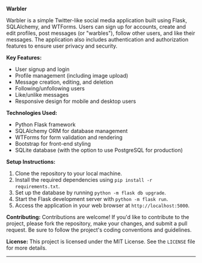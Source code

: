 **Warbler**

Warbler is a simple Twitter-like social media application built using Flask, SQLAlchemy, and WTForms. Users can sign up for accounts, create and edit profiles, post messages (or "warbles"), follow other users, and like their messages. The application also includes authentication and authorization features to ensure user privacy and security.

**Key Features:**
- User signup and login
- Profile management (including image upload)
- Message creation, editing, and deletion
- Following/unfollowing users
- Like/unlike messages
- Responsive design for mobile and desktop users

**Technologies Used:**
- Python Flask framework
- SQLAlchemy ORM for database management
- WTForms for form validation and rendering
- Bootstrap for front-end styling
- SQLite database (with the option to use PostgreSQL for production)

**Setup Instructions:**
1. Clone the repository to your local machine.
2. Install the required dependencies using `pip install -r requirements.txt`.
3. Set up the database by running `python -m flask db upgrade`.
4. Start the Flask development server with `python -m flask run`.
5. Access the application in your web browser at `http://localhost:5000`.

**Contributing:**
Contributions are welcome! If you'd like to contribute to the project, please fork the repository, make your changes, and submit a pull request. Be sure to follow the project's coding conventions and guidelines.

**License:**
This project is licensed under the MIT License. See the `LICENSE` file for more details.

---
